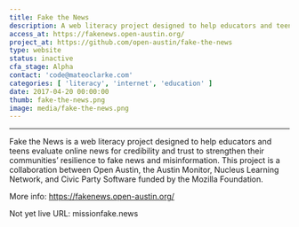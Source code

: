 ```yaml
---
title: Fake the News
description: A web literacy project designed to help educators and teens evaluate online news for credibility and trust
access_at: https://fakenews.open-austin.org/
project_at: https://github.com/open-austin/fake-the-news
type: website
status: inactive
cfa_stage: Alpha
contact: 'code@mateoclarke.com'
categories: [ 'literacy', 'internet', 'education' ]
date: 2017-04-20 00:00:00
thumb: fake-the-news.png
image: media/fake-the-news.png
---
```


*****************

Fake the News is a web literacy project designed to help educators and teens evaluate online news for credibility and trust to strengthen their communities’ resilience to fake news and misinformation. This project is a collaboration between Open Austin, the Austin Monitor, Nucleus Learning Network, and Civic Party Software funded by the Mozilla Foundation.

More info: https://fakenews.open-austin.org/

Not yet live URL: missionfake.news
